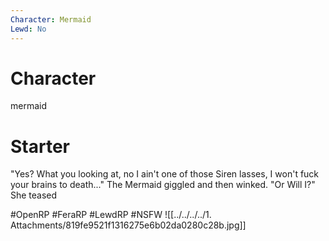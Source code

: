 ```yaml
---
Character: Mermaid
Lewd: No
---
```

# Character
mermaid

# Starter
"Yes? What you looking at, no I ain't one of those Siren lasses, I won't fuck your brains to death..." The Mermaid giggled and then winked. "Or Will I?" She teased
  
#OpenRP #FeraRP #LewdRP  #NSFW
![[../../../../1. Attachments/819fe9521f1316275e6b02da0280c28b.jpg]]